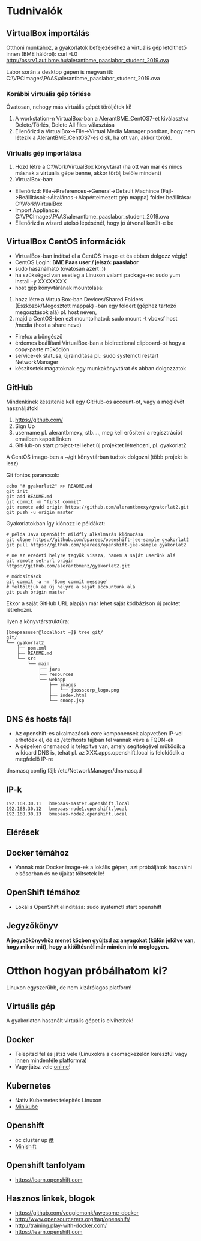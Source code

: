 # Tudnivalók

## VirtualBox importálás

Otthoni munkához, a gyakorlatok befejezéséhez a virtuális gép letölthető innen (BME hálóról): curl -L0 http://ossrv1.aut.bme.hu/alerantbme_paaslabor_student_2019.ova

Labor során a desktop gépen is megvan itt: C:\VPCImages\PAAS\alerantbme_paaslabor_student_2019.ova

### Korábbi virtuális gép törlése
Óvatosan, nehogy más virtuális gépét töröljétek ki!

1. A workstation-n VirtualBox-ban a AlerantBME_CentOS7-et kiválasztva Delete/Törlés, Delete All files választása
2. Ellenőrizd a VirtualBox->File->Virtual Media Manager pontban, hogy nem létezik a AlerantBME_CentOS7-es disk, ha ott van, akkor töröld.

### Virtuális gép importálása
1. Hozd létre a C:\Work\VirtualBox könyvtárat (ha ott van már és nincs másnak a virtuális gépe benne, akkor törölj belőle mindent)
2. VirtualBox-ban:
- Ellenőrizd: File->Preferences->General->Default Machince (Fájl->Beállítások->Általános->Alapértelmezett gép mappa) folder beállítása: C:\Work\VirtualBox
- Import Appliance: C:\VPCImages\PAAS\alerantbme_paaslabor_student_2019.ova
- Ellenőrizd a wizard utolsó lépésénél, hogy jó útvonal került-e be

## VirtualBox CentOS információk
- VirtualBox-ban indítsd el a CentOS image-et és ebben dolgozz végig!
- CentOS Login: **BME Paas user / jelszó: paaslabor**
- sudo használható (óvatosan azért :))
- ha szükséged van esetleg a Linuxon valami package-re: sudo yum install -y XXXXXXXX
- host gép könyvtárának mountolása: 
1. hozz létre a VirtualBox-ban Devices/Shared Folders (Eszközök/Megosztott mappák) -ban egy foldert (géphez tartozó megosztások alá) pl. host néven, 
2. majd a CentOS-ben ezt mountolhatod: sudo mount -t vboxsf host /media  (host a share neve)
- Firefox a böngésző
- érdemes beállítani VirtualBox-ban a bidirectional clipboard-ot hogy a copy-paste működjön
- service-ek statusa, újraindítása pl.: sudo systemctl restart NetworkManager
- készítsetek magatoknak egy munkakönyvtárat és abban dolgozzatok

## GitHub

Mindenkinek készítenie kell egy GitHub-os account-ot, vagy a meglévőt használjátok!

1. https://github.com/
2. Sign Up
3. username pl. alerantbmexy, stb...., meg kell erősíteni a regisztrációt emailben kapott linken
4. GitHub-on start project-tel lehet új projektet létrehozni, pl. gyakorlat2

A CentOS image-ben a ~/git könyvtárban tudtok dolgozni (több projekt is lesz)

Git fontos parancsok:
```shell
echo "# gyakorlat2" >> README.md
git init
git add README.md
git commit -m "first commit"
git remote add origin https://github.com/alerantbmexy/gyakorlat2.git
git push -u origin master
```

Gyakorlatokban így klónozz le példákat:
```shell
# példa Java OpenShift Wildfly alkalmazás klónozása
git clone https://github.com/bparees/openshift-jee-sample gyakorlat2
git pull https://github.com/bparees/openshift-jee-sample gyakorlat2

# ne az eredeti helyre tegyük vissza, hanem a saját userünk alá
git remote set-url origin https://github.com/alerantbmenz/gyakorlat2.git

# módosítások
git commit -a -m 'Some commit message'
# feltöltjük az új helyre a saját accountunk alá
git push origin master
```
Ekkor a saját GitHub URL alapján már lehet saját kódbázison új proktet létrehozni.

Ilyen a könyvtárstruktúra:
```shell
[bmepaasuser@localhost ~]$ tree git/
git/
└── gyakorlat2
    ├── pom.xml
    ├── README.md
    └── src
        └── main
            ├── java
            ├── resources
            └── webapp
                ├── images
                │   └── jbosscorp_logo.png
                ├── index.html
                └── snoop.jsp

```


## DNS és hosts fájl
- Az openshift-es alkalmazások core komponensek alapvetően IP-vel érhetőek el, de az /etc/hosts fájlban fel vannak véve a FQDN-ek
- A gépeken dnsmasqd is telepítve van, amely segítségével működik a wildcard DNS is, tehát pl. az XXX.apps.openshift.local is feloldódik a megfelelő IP-re

dnsmasq config fájl: /etc/NetworkManager/dnsmasq.d

## IP-k
```shell
192.168.30.11	bmepaas-master.openshift.local
192.168.30.12	bmepaas-node1.openshift.local
192.168.30.13	bmepaas-node2.openshift.local
```


## Elérések

## Docker témához
- Vannak már Docker image-ek a lokális gépen, azt próbáljátok használni elsősorban és ne újakat töltsetek le!

## OpenShift témához
- Lokális OpenShift elindítása: sudo systemctl start openshift

## Jegyzőkönyv

**A jegyzőkönyvhöz menet közben gyűjtsd az anyagokat (külön jelölve van, hogy mikor mit), hogy a kitöltésnél már minden infó meglegyen.**

# Otthon hogyan próbálhatom ki?
Linuxon egyszerűbb, de nem kizárólagos platform!
## Virtuális gép
A gyakorlaton használt virtuális gépet is elvihetitek!
## Docker
- Telepítsd fel és játsz vele (Linuxokra a csomagkezelőn keresztül vagy [innen](https://store.docker.com/search?offering=community&type=edition) mindenféle platformra) 
- Vagy játsz vele [online](http://training.play-with-docker.com/)!
## Kubernetes
- Natív Kubernetes telepítés Linuxon
- [Minikube](https://github.com/kubernetes/minikube)
## Openshift
- oc cluster up [itt](https://www.okd.io/)
- [Minishift](https://github.com/minishift/minishift)
## Openshift tanfolyam
- https://learn.openshift.com

## Hasznos linkek, blogok
- https://github.com/veggiemonk/awesome-docker
- http://www.opensourcerers.org/tag/openshift/ 
- http://training.play-with-docker.com/
- https://learn.openshift.com

